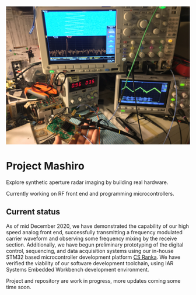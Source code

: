 ![](testing/mfs-testing-setup.jpg)

# Project Mashiro

Explore synthetic aperture radar imaging by building real hardware.

Currently working on RF front end and programming microcontrollers.

## Current status

As of mid December 2020, we have demonstrated the capability of our high speed analog front end, successfully transmitting a frequency modulated carrier waveform and observing some frequency mixing by the receive section.
Additionally, we have begun preliminary prototyping of the digital control, sequencing, and data acquisition systems using our in-house STM32 based microcontroller development platform [CS Ranka](https://github.com/criterionsignalworks/ranka). We have verified the viability of our software development toolchain, using IAR Systems Embedded Workbench development environment.

Project and repository are work in progress, more updates coming some time soon.
